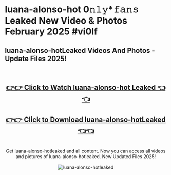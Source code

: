 # luana-alonso-hot 0𝚗𝚕𝚢*𝚏𝚊𝚗𝚜 Leaked New Video & Photos February 2025 #vi0lf

<h2>luana-alonso-hotLeaked Videos And Photos - Update Files 2025!</h2>
<br>
<div align="center">
<h2><a href="https://mediaupload.pro?title=luana-alonso-hot&ref=11F" rel="nofollow">👉👉 Click to Watch luana-alonso-hot Leaked 👈👈</a></h2>
<h2><a href="https://mediaupload.pro?title=luana-alonso-hot&ref=11F" rel="nofollow">👉👉 Click to Download luana-alonso-hotLeaked 👈👈</a></h2>
<br>
Get luana-alonso-hotleaked and all content. Now you can access all videos and pictures of luana-alonso-hotleaked. New Updated Files 2025!
<br>
<br>
<a href="https://mediaupload.pro?title=luana-alonso-hot&ref=11F" rel="nofollow" data-target="animated-image.originalLink"><img src="https://i.ibb.co/Gkj2r4b/banner.png" alt="luana-alonso-hotleaked" style="max-width: 100%; display: inline-block;" data-target="animated-image.originalImage"></a>
</div>
<br>

